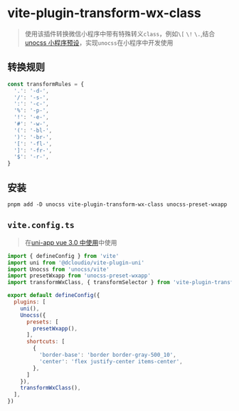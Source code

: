 # vite-plugin-transform-wx-class



> 使用该插件转换微信小程序中带有特殊转义`class`，例如`\[` `\!` `\.`,结合[unocss 小程序预设](https://github.com/MellowCo/unocss-preset-weapp)，实现`unocss`在小程序中开发使用

## 转换规则

```js
const transformRules = {
  '.': '-d-',
  '/': '-s-',
  ':': '-c-',
  '%': '-p-',
  '!': '-e-',
  '#': '-w-',
  '(': '-bl-',
  ')': '-br-',
  '[': '-fl-',
  ']': '-fr-',
  '$': '-r-',
}
```

## 安装

```shell
pnpm add -D unocss vite-plugin-transform-wx-class unocss-preset-wxapp 
```

## `vite.config.ts`

> 在[uni-app vue 3.0 中使用](https://ask.dcloud.net.cn/article/37834)中使用

```js
import { defineConfig } from 'vite'
import uni from '@dcloudio/vite-plugin-uni'
import Unocss from 'unocss/vite'
import presetWxapp from 'unocss-preset-wxapp'
import transformWxClass, { transformSelector } from 'vite-plugin-transform-wx-class'

export default defineConfig({
  plugins: [
    uni(),
    Unocss({
      presets: [
        presetWxapp(),
      ],
      shortcuts: [
        {
          'border-base': 'border border-gray-500_10',
          'center': 'flex justify-center items-center',
        },
      ]
    }),
    transformWxClass(),
  ],
})
```





